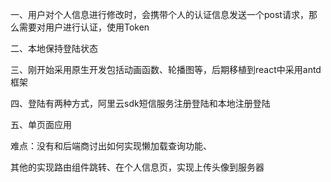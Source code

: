 一、用户对个人信息进行修改时，会携带个人的认证信息发送一个post请求，那么需要对用户进行认证，使用Token

二、本地保持登陆状态

三、刚开始采用原生开发包括动画函数、轮播图等，后期移植到react中采用antd框架

四、登陆有两种方式，阿里云sdk短信服务注册登陆和本地注册登陆

五、单页面应用

难点：没有和后端商讨出如何实现懒加载查询功能、

其他的实现路由组件跳转、在个人信息页，实现上传头像到服务器